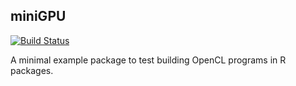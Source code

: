 ## miniGPU

[![Build Status](https://travis-ci.org/yixuan/miniGPU.svg?branch=master)](https://travis-ci.org/yixuan/miniGPU)

A minimal example package to test building OpenCL programs in R packages.
